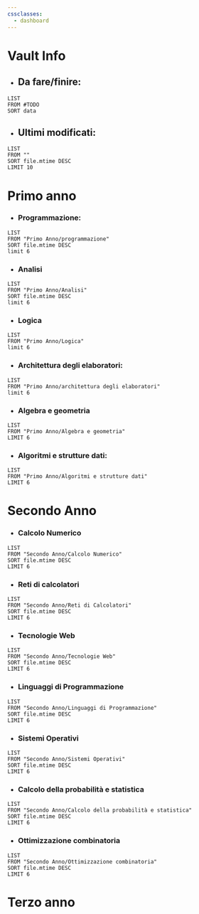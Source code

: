 ```yaml
---
cssclasses:
  - dashboard
---
```

# Vault Info


- ## Da fare/finire:
```dataview
LIST
FROM #TODO
SORT data
```

- ## Ultimi modificati:
```dataview
LIST 
FROM ""
SORT file.mtime DESC
LIMIT 10
```
# Primo anno

- ### Programmazione: 
  
```dataview
LIST
FROM "Primo Anno/programmazione" 
SORT file.mtime DESC
limit 6
```
- ### Analisi
  
```dataview
LIST 
FROM "Primo Anno/Analisi"
SORT file.mtime DESC
limit 6
```

- ### Logica 
  
```dataview
LIST 
FROM "Primo Anno/Logica" 
limit 6
```

- ### Architettura degli elaboratori:
  
```dataview
LIST
FROM "Primo Anno/architettura degli elaboratori"
limit 6
```

- ### Algebra e geometria
```dataview 
LIST
FROM "Primo Anno/Algebra e geometria"
LIMIT 6
```

- ### Algoritmi e strutture dati:
```dataview
LIST
FROM "Primo Anno/Algoritmi e strutture dati"
LIMIT 6
```


# Secondo Anno



- ### Calcolo Numerico
  
```dataview
LIST
FROM "Secondo Anno/Calcolo Numerico"
SORT file.mtime DESC
LIMIT 6
```

- ### Reti di calcolatori
  
```dataview
LIST
FROM "Secondo Anno/Reti di Calcolatori"
SORT file.mtime DESC
LIMIT 6
```

- ### Tecnologie Web
```dataview
LIST
FROM "Secondo Anno/Tecnologie Web"
SORT file.mtime DESC
LIMIT 6
```

- ### Linguaggi di Programmazione
  
```dataview
LIST
FROM "Secondo Anno/Linguaggi di Programmazione"
SORT file.mtime DESC
LIMIT 6
```

- ### Sistemi Operativi
```dataview
LIST
FROM "Secondo Anno/Sistemi Operativi"
SORT file.mtime DESC
LIMIT 6
```

- ### Calcolo della probabilità e statistica
  
```dataview
LIST
FROM "Secondo Anno/Calcolo della probabilità e statistica"
SORT file.mtime DESC
LIMIT 6
```

- ### Ottimizzazione combinatoria
  
```dataview 
LIST
FROM "Secondo Anno/Ottimizzazione combinatoria"
SORT file.mtime DESC
LIMIT 6
```

# Terzo anno


